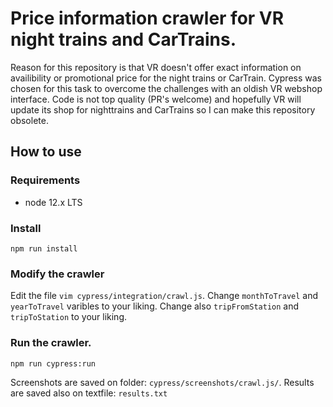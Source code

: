 # Price information crawler for VR night trains and CarTrains.

Reason for this repository is that VR doesn't offer exact information on availibility or promotional price for the night trains or CarTrain.
Cypress was chosen for this task to overcome the challenges with an oldish VR webshop interface.
Code is not top quality (PR's welcome) and hopefully VR will update its shop for nighttrains and CarTrains so I can make this repository obsolete.

## How to use

### Requirements

- node 12.x LTS

### Install

`npm run install`

### Modify the crawler

Edit the file `vim cypress/integration/crawl.js`.
Change `monthToTravel` and `yearToTravel` varibles to your liking.
Change also `tripFromStation` and `tripToStation` to your liking.

### Run the crawler.

`npm run cypress:run`

Screenshots are saved on folder: `cypress/screenshots/crawl.js/`.
Results are saved also on textfile: `results.txt`
